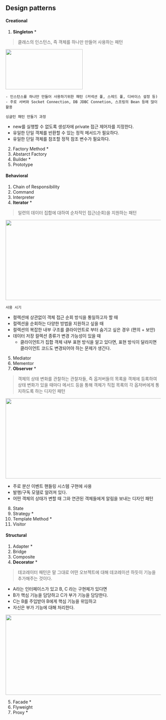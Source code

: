 ## Design patterns


#### Creational
1. **Singleton** *
> 클래스의 인스턴스, 즉 객체를 하나만 만들어 사용하는 패턴
<img width="250" height="130" src="https://github.com/Jiyoongrace/java-study/assets/88182667/4bc40277-ea88-4270-a6c4-744f68b08157" />

    - 인스턴스를 하나만 만들어 사용하기위한 패턴 (커넥션 풀, 스레드 풀, 디바이스 설정 등)
    - 주로 서버와 Socket Connection, DB JDBC Connetion, 스프링의 Bean 등에 많이 활용

`싱글턴 패턴 만들기 과정`
- new를 실행할 수 없도록 생성자에 private 접근 제어자를 지정한다.
- 유일한 단일 객체를 반환할 수 있는 정적 메서드가 필요하다.
- 유일한 단일 객체를 참조할 정적 참조 변수가 필요하다.

2. Factory Method *
3. Abstarct Factory
4. Builder *
5. Prototype

#### Behavioral
1. Chain of Responsibility
2. Command
3. Interpreter
4. **Iterator** *
> 일련의 데이터 집합에 대하여 순차적인 접근(순회)을 지원하는 패턴

<img width="570" height="260" src="https://github.com/Jiyoongrace/java-study/assets/88182667/844f8589-0a1b-47e6-ac65-133d3877db20">

`사용 시기`
- 컬렉션에 상관없이 객체 접근 순회 방식을 통일하고자 할 때
- 컬렉션을 순회하는 다양한 방법을 지원하고 싶을 때
- 컬렉션의 복잡한 내부 구조를 클라이언트로 부터 숨기고 싶은 경우 (편의 + 보안)
- 데이터 저장 컬렉션 종류가 변경 가능성이 있을 때
  - 클라이언트가 집합 객체 내부 표현 방식을 알고 있다면, 표현 방식이 달라지면 클라이언트 코드도 변경되어야 하는 문제가 생긴다.

5. Mediator
6. Mementor
7. **Observer** *
> 객체의 상태 변화를 관찰하는 관찰자들, 즉 옵저버들의 목록을 객체에 등록하여 상태 변화가 있을 때마다 메서드 등을 통해 객체가 직접 목록의 각 옵저버에게 통지하도록 하는 디자인 패턴

<img width="570" height="260" src="https://github.com/Jiyoongrace/java-study/assets/88182667/79e3e566-bcd7-44ec-bef3-25ea02aad10b">

- 주로 분산 이벤트 핸들링 시스템 구현에 사용
- 발행/구독 모델로 알려져 있다.
- 어떤 객체의 상태가 변할 때 그와 연관된 객체들에게 알림을 보내는 디자인 패턴

8. State
9. Strategy *
10. Template Method *
11. Visitor


#### Structural
1. Adapter *
2. Bridge
3. Composite
4. **Decorator** *
> 데코레이터 패턴은 말 그대로 어떤 오브젝트에 대해 데코레이션 하듯이 기능을 추가해주는 것이다.
- A라는 인터페이스가 있고 B, C 라는 구현체가 있다면
- B가 핵심 기능을 담당하고 C가 부가 기능을 담당한다.
- C는 B를 주입받아 B에게 핵심 기능을 위임하고
- 자신은 부가 기능에 대해 처리한다.
<img width="570" height="260" src="https://github.com/Jiyoongrace/java-study/assets/88182667/db0e30cb-7dae-4507-88e0-75727139e48b">

5. Facade *
6. Flyweight
7. Proxy *
